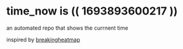 # time_now is (( 1693893600217 ))

an automated repo that shows the currnent time

inspired by [breakingheatmap](https://github.com/breakingheatmap/breakingheatmap)
